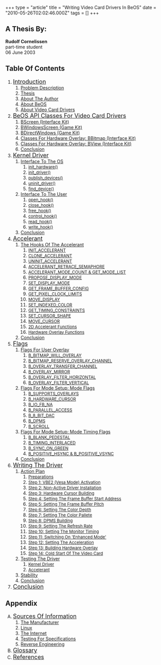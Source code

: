+++
type = "article"
title = "Writing Video Card Drivers In BeOS"
date = "2010-05-26T02:02:46.000Z"
tags = []
+++

<h2>A Thesis By:</h2>
<p><strong>Rudolf Cornelissen</strong><br />
part-time student<br />
06 June 2003<br /></p>

<h2>Table Of Contents</h2>

<p>
<ol type="1">
    <li><font size="+1"><a href="/legacy-docs/writing-video-card-drivers/01-introduction">Introduction</a></font>
        <ol type="1.0" start="1">
            <li><a href="/legacy-docs/writing-video-card-drivers/01-introduction#1.1">Problem Description</a></li>
            <li><a href="/legacy-docs/writing-video-card-drivers/01-introduction#1.2">Thesis</a></li>
            <li><a href="/legacy-docs/writing-video-card-drivers/01-introduction#1.3">About The Author</a></li>
            <li><a href="/legacy-docs/writing-video-card-drivers/01-introduction#1.4">About BeOS</a></li>
            <li><a href="/legacy-docs/writing-video-card-drivers/01-introduction#1.5">About Video Card Drivers</a></li>
        </ol>
    </li>
    <li><font size="+1"><a href="/legacy-docs/writing-video-card-drivers/02-beos-api">BeOS API Classes For Video Card Drivers</a></font>
        <ol>
            <li><a href="/legacy-docs/writing-video-card-drivers/02-beos-api#2.1">BScreen (Interface Kit)</a></li>
            <li><a href="/legacy-docs/writing-video-card-drivers/02-beos-api#2.2">BWindowsScreen (Game Kit)</a></li>
            <li><a href="/legacy-docs/writing-video-card-drivers/02-beos-api#2.3">BDirectWindows (Game Kit)</a></li>
            <li><a href="/legacy-docs/writing-video-card-drivers/02-beos-api#2.4">Classes For Hardware Overlay: BBitmap (Interface Kit)</a></li>
            <li><a href="/legacy-docs/writing-video-card-drivers/02-beos-api#2.5">Classes For Hardware Overlay: BView (Interface Kit)</a></li>
            <li><a href="/legacy-docs/writing-video-card-drivers/02-beos-api#2.6">Conclusion</a></li>
        </ol>
    </li>
    <li><font size="+1"><a href="/legacy-docs/writing-video-card-drivers/03-kernel-driver">Kernel Driver</a></font>
        <ol>
            <li><a href="/legacy-docs/writing-video-card-drivers/03-kernel-driver#3.1">Interface To The OS</a>
                <ol>
                    <li><font size="-1"><a href="/legacy-docs/writing-video-card-drivers/03-kernel-driver#3.1.1">init_hardware()</a></font></li>
                    <li><font size="-1"><a href="/legacy-docs/writing-video-card-drivers/03-kernel-driver#3.1.2">init_driver()</a></font></li>
                    <li><font size="-1"><a href="/legacy-docs/writing-video-card-drivers/03-kernel-driver#3.1.3">publish_devices()</a></font></li>
                    <li><font size="-1"><a href="/legacy-docs/writing-video-card-drivers/03-kernel-driver#3.1.4">uninit_driver()</a></font></li>
                    <li><font size="-1"><a href="/legacy-docs/writing-video-card-drivers/03-kernel-driver#3.1.5">find_device()</a></font></li>
                </ol>
            </li>
            <li><a href="/legacy-docs/writing-video-card-drivers/03-kernel-driver#3.2">Interface To The User</a>
                <ol>
                    <li><font size="-1"><a href="/legacy-docs/writing-video-card-drivers/03-kernel-driver#3.2.1">open_hook()</a></font></li>
                    <li><font size="-1"><a href="/legacy-docs/writing-video-card-drivers/03-kernel-driver#3.2.2">close_hook()</a></font></li>
                    <li><font size="-1"><a href="/legacy-docs/writing-video-card-drivers/03-kernel-driver#3.2.3">free_hook()</a></font></li>
                    <li><font size="-1"><a href="/legacy-docs/writing-video-card-drivers/03-kernel-driver#3.2.4">control_hook()</a></font></li>
                    <li><font size="-1"><a href="/legacy-docs/writing-video-card-drivers/03-kernel-driver#3.2.5">read_hook()</a></font></li>
                    <li><font size="-1"><a href="/legacy-docs/writing-video-card-drivers/03-kernel-driver#3.2.6">write_hook()</a></font></li>
                </ol>
            </li>
            <li><a href="/legacy-docs/writing-video-card-drivers/03-kernel-driver#3.3">Conclusion</a></li>
        </ol>
    </li>
    <li><font size="+1"><a href="/legacy-docs/writing-video-card-drivers/04-accelerant">Accelerant</a></font>
        <ol>
            <li><a href="/legacy-docs/writing-video-card-drivers/04-accelerant#4.1">The Hooks Of The Accelerant</a>
                <ol>
                    <li><font size="-1"><a href="/legacy-docs/writing-video-card-drivers/04-accelerant#4.1.1">INIT_ACCELERANT</a></font></li>
                    <li><font size="-1"><a href="/legacy-docs/writing-video-card-drivers/04-accelerant#4.1.2">CLONE_ACCELERANT</a></font></li>
                    <li><font size="-1"><a href="/legacy-docs/writing-video-card-drivers/04-accelerant#4.1.3">UNINIT_ACCELERANT</a></font></li>
                    <li><font size="-1"><a href="/legacy-docs/writing-video-card-drivers/04-accelerant#4.1.4">ACCELERANT_RETRACE_SEMAPHORE</a></font></li>
                    <li><font size="-1"><a href="/legacy-docs/writing-video-card-drivers/04-accelerant#4.1.5">ACCELERANT_MODE_COUNT &amp; 
                                                                            GET_MODE_LIST</a></font></li>
                    <li><font size="-1"><a href="/legacy-docs/writing-video-card-drivers/04-accelerant#4.1.6">PROPOSE_DISPLAY_MODE</a></font></li>
                    <li><font size="-1"><a href="/legacy-docs/writing-video-card-drivers/04-accelerant#4.1.7">SET_DISPLAY_MODE</a></font></li>
                    <li><font size="-1"><a href="/legacy-docs/writing-video-card-drivers/04-accelerant#4.1.8">GET_FRAME_BUFFER_CONFIG</a></font></li>
                    <li><font size="-1"><a href="/legacy-docs/writing-video-card-drivers/04-accelerant#4.1.9">GET_PIXEL_CLOCK_LIMITS</a></font></li>
                    <li><font size="-1"><a href="/legacy-docs/writing-video-card-drivers/04-accelerant#4.1.10">MOVE_DISPLAY</a></font></li>
                    <li><font size="-1"><a href="/legacy-docs/writing-video-card-drivers/04-accelerant#4.1.11">SET_INDEXED_COLOR</a></font></li>
                    <li><font size="-1"><a href="/legacy-docs/writing-video-card-drivers/04-accelerant#4.1.12">GET_TIMING_CONSTRAINTS</a></font></li>
                    <li><font size="-1"><a href="/legacy-docs/writing-video-card-drivers/04-accelerant#4.1.13">SET_CURSOR_SHAPE</a></font></li>
                    <li><font size="-1"><a href="/legacy-docs/writing-video-card-drivers/04-accelerant#4.1.14">MOVE_CURSOR</a></font></li>
                    <li><font size="-1"><a href="/legacy-docs/writing-video-card-drivers/04-accelerant#4.1.15">2D Accelerant Functions</a></font></li>
                    <li><font size="-1"><a href="/legacy-docs/writing-video-card-drivers/04-accelerant#4.1.16">Hardware Overlay Functions</a></font></li>
                </ol>
            </li>
            <li><a href="/legacy-docs/writing-video-card-drivers/04-accelerant#4.2">Conclusion</a></li>
        </ol>
    </li>
    <li><font size="+1"><a href="/legacy-docs/writing-video-card-drivers/05-flags">Flags</a></font>
        <ol>
            <li><a href="/legacy-docs/writing-video-card-drivers/05-flags#5.1">Flags For User Overlay</a>
                <ol>
                    <li><font size="-1"><a href="/legacy-docs/writing-video-card-drivers/05-flags#5.1.1">B_BITMAP_WILL_OVERLAY</a></font></li>
                    <li><font size="-1"><a href="/legacy-docs/writing-video-card-drivers/05-flags#5.1.2">B_BITMAP_RESERVE_OVERLAY_CHANNEL</a></font></li>
                    <li><font size="-1"><a href="/legacy-docs/writing-video-card-drivers/05-flags#5.1.3">B_OVERLAY_TRANSFER_CHANNEL</a></font></li>
                    <li><font size="-1"><a href="/legacy-docs/writing-video-card-drivers/05-flags#5.1.4">B_OVERLAY_MIRROR</a></font></li>
                    <li><font size="-1"><a href="/legacy-docs/writing-video-card-drivers/05-flags#5.1.5">B_OVERLAY_FILTER_HORIZONTAL</a></font></li>
                    <li><font size="-1"><a href="/legacy-docs/writing-video-card-drivers/05-flags#5.1.6">B_OVERLAY_FILTER_VERTICAL</a></font></li>
                </ol>
            </li>
            <li><a href="/legacy-docs/writing-video-card-drivers/05-flags#5.2">Flags For Mode Setup: Mode Flags</a>
                <ol>
                    <li><font size="-1"><a href="/legacy-docs/writing-video-card-drivers/05-flags#5.2.1">B_SUPPORTS_OVERLAYS</a></font></li>
                    <li><font size="-1"><a href="/legacy-docs/writing-video-card-drivers/05-flags#5.2.2">B_HARDWARE_CURSOR</a></font></li>
                    <li><font size="-1"><a href="/legacy-docs/writing-video-card-drivers/05-flags#5.2.3">B_IO_FB_NA</a></font></li>
                    <li><font size="-1"><a href="/legacy-docs/writing-video-card-drivers/05-flags#5.2.4">B_PARALLEL_ACCESS</a></font></li>
                    <li><font size="-1"><a href="/legacy-docs/writing-video-card-drivers/05-flags#5.2.5">B_8_BIT_DAC</a></font></li>
                    <li><font size="-1"><a href="/legacy-docs/writing-video-card-drivers/05-flags#5.2.6">B_DPMS</a></font></li>
                    <li><font size="-1"><a href="/legacy-docs/writing-video-card-drivers/05-flags#5.2.7">B_SCROLL</a></font></li>
                </ol>
            </li>
            <li><a href="/legacy-docs/writing-video-card-drivers/05-flags#5.3">Flags For Mode Setup: Mode Timing Flags</a>
                <ol>
                    <li><font size="-1"><a href="/legacy-docs/writing-video-card-drivers/05-flags#5.3.1">B_BLANK_PEDESTAL</a></font></li>
                    <li><font size="-1"><a href="/legacy-docs/writing-video-card-drivers/05-flags#5.3.2">B_TIMING_INTERLACED</a></font></li>
                    <li><font size="-1"><a href="/legacy-docs/writing-video-card-drivers/05-flags#5.3.3">B_SYNC_ON_GREEN</a></font></li>
                    <li><font size="-1"><a href="/legacy-docs/writing-video-card-drivers/05-flags#5.3.4">B_POSITIVE_HSYNC &amp; 
                                                                       B_POSITIVE_VSYNC</a></font></li>
                </ol>
            </li>
            <li><a href="/legacy-docs/writing-video-card-drivers/05-flags#5.4">Conclusion</a></li>
        </ol>
    </li>
    <li><font size="+1"><a href="/legacy-docs/writing-video-card-drivers/06-writing-the-driver">Writing The Driver</a></font>
        <ol>
            <li><a href="/legacy-docs/writing-video-card-drivers/06-writing-the-driver#6.1">Action Plan</a>
                <ol>
                    <li><font size="-1"><a href="/legacy-docs/writing-video-card-drivers/06-writing-the-driver#6.1.1">Preparations</a></font></li>
                    <li><font size="-1"><a href="/legacy-docs/writing-video-card-drivers/06-writing-the-driver#6.1.2">Step 1: VBE2 (Vesa Mode) 
                                                                                    Activation</a></font></li>
                    <li><font size="-1"><a href="/legacy-docs/writing-video-card-drivers/06-writing-the-driver#6.1.3">Step 2: Non-Active Driver 
                                                                                    Installation</a></font></li>
                    <li><font size="-1"><a href="/legacy-docs/writing-video-card-drivers/06-writing-the-driver#6.1.4">Step 3: Hardware Cursor
                                                                                    Building</a></font></li>
                    <li><font size="-1"><a href="/legacy-docs/writing-video-card-drivers/06-writing-the-driver#6.1.5">Step 4: Setting The Frame Buffer 
                                                                                    Start Address</a></font></li>
                    <li><font size="-1"><a href="/legacy-docs/writing-video-card-drivers/06-writing-the-driver#6.1.6">Step 5: Setting The Frame Buffer 
                                                                                    Pitch</a></font></li>
                    <li><font size="-1"><a href="/legacy-docs/writing-video-card-drivers/06-writing-the-driver#6.1.7">Step 6: Setting The Color 
                                                                                    Depth</a></font></li>
                    <li><font size="-1"><a href="/legacy-docs/writing-video-card-drivers/06-writing-the-driver#6.1.8">Step 7: Setting The Color 
                                                                                    Pallete</a></font></li>
                    <li><font size="-1"><a href="/legacy-docs/writing-video-card-drivers/06-writing-the-driver#6.1.9">Step 8: DPMS
                                                                                    Building</a></font></li>
                    <li><font size="-1"><a href="/legacy-docs/writing-video-card-drivers/06-writing-the-driver#6.1.10">Step 9: Setting The Refresh 
                                                                                     Rate</a></font></li>
                    <li><font size="-1"><a href="/legacy-docs/writing-video-card-drivers/06-writing-the-driver#6.1.11">Step 10: Setting The Monitor
                                                                                     Timing</a></font></li>
                    <li><font size="-1"><a href="/legacy-docs/writing-video-card-drivers/06-writing-the-driver#6.1.12">Step 11: Switching On 
                                                                                    'Enhanced Mode'</a></font></li>
                    <li><font size="-1"><a href="/legacy-docs/writing-video-card-drivers/06-writing-the-driver#6.1.13">Step 12: Setting The 
                                                                                     Acceleration</a></font></li>
                    <li><font size="-1"><a href="/legacy-docs/writing-video-card-drivers/06-writing-the-driver#6.1.14">Step 13: Building Hardware 
                                                                                     Overlay</a></font></li>
                    <li><font size="-1"><a href="/legacy-docs/writing-video-card-drivers/06-writing-the-driver#6.1.15">Step 14: Cold Start Of The 
                                                                                     Video Card</a></font></li>
                </ol>
            </li>
            <li><a href="/legacy-docs/writing-video-card-drivers/06-writing-the-driver#6.2">Testing The Driver</a>
                <ol>
                    <li><font size="-1"><a href="/legacy-docs/writing-video-card-drivers/06-writing-the-driver#6.2.1">Kernel Driver</a></font></li>
                    <li><font size="-1"><a href="/legacy-docs/writing-video-card-drivers/06-writing-the-driver#6.2.2">Accelerant</a></font></li>
                </ol>
            </li>
            <li><a href="/legacy-docs/writing-video-card-drivers/06-writing-the-driver#6.3">Stability</a></li>
            <li><a href="/legacy-docs/writing-video-card-drivers/06-writing-the-driver#6.4">Conclusion</a></li>
        </ol>
    </li>
    <li><font size="+1"><a href="/legacy-docs/writing-video-card-drivers/07-conclusion">Conclusion</a></font></li>
</ol>
</p>


<h2>Appendix</h2>
<p>
<ol type="A">
    <li><font size="+1"><a href="/legacy-docs/writing-video-card-drivers/appendix-a-sources-of-information">Sources Of Information</a></font>
        <ol>
            <li><a href="/legacy-docs/writing-video-card-drivers/appendix-a-sources-of-information#a.1">The Manufacturer</a></li>
            <li><a href="/legacy-docs/writing-video-card-drivers/appendix-a-sources-of-information#a.2">Linux</a></li>
            <li><a href="/legacy-docs/writing-video-card-drivers/appendix-a-sources-of-information#a.3">The Internet</a></li>
            <li><a href="/legacy-docs/writing-video-card-drivers/appendix-a-sources-of-information#a.4">Testing For Specifications</a></li>
            <li><a href="/legacy-docs/writing-video-card-drivers/appendix-a-sources-of-information#a.5">Reverse Engineering</a></li>
        </ol>
    </li>
    <li><font size="+1"><a href="/legacy-docs/writing-video-card-drivers/appendix-b-glossary">Glossary</a></font></li>
	<li><font size="+1"><a href="/legacy-docs/writing-video-card-drivers/appendix-c-references">References</a></font></li>
</ol>
</p>
